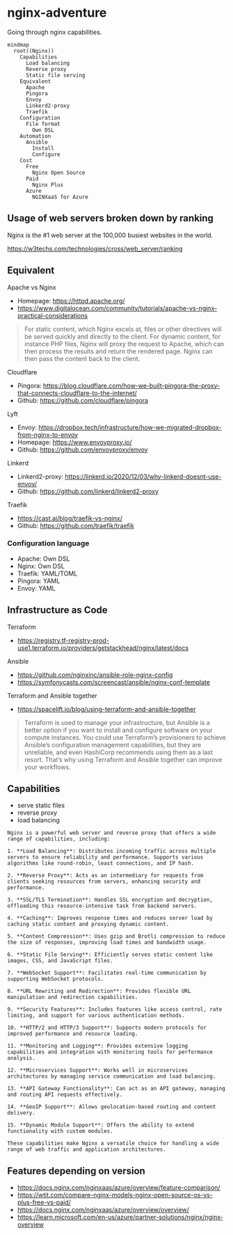 # nginx-adventure

Going through nginx capabilities.

```mermaid
mindmap
  root((Nginx))
    Capabilities
      Load balancing
      Reverse proxy
      Static file serving
    Equivalent
      Apache
      Pingora
      Envoy
      Linkerd2-proxy
      Traefik
    Configuration
      File format
        Own DSL
    Automation
      Ansible
        Install
        Configure
    Cost
      Free
        Nginx Open Source
      Paid
        Nginx Plus
      Azure
        NGINXaaS for Azure
```

## Usage of web servers broken down by ranking

Nginx is the #1 web server at the 100,000 busiest websites in the world.

https://w3techs.com/technologies/cross/web_server/ranking

## Equivalent

Apache vs Nginx
- Homepage: https://httpd.apache.org/
- https://www.digitalocean.com/community/tutorials/apache-vs-nginx-practical-considerations
> For static content, which Nginx excels at, files or other directives will be served quickly and directly to the client. For dynamic content, for instance PHP files, Nginx will proxy the request to Apache, which can then process the results and return the rendered page. Nginx can then pass the content back to the client.

Cloudflare
- Pingora: https://blog.cloudflare.com/how-we-built-pingora-the-proxy-that-connects-cloudflare-to-the-internet/
- Github: https://github.com/cloudflare/pingora

Lyft
- Envoy: https://dropbox.tech/infrastructure/how-we-migrated-dropbox-from-nginx-to-envoy
- Homepage: https://www.envoyproxy.io/
- Github: https://github.com/envoyproxy/envoy

Linkerd
- Linkerd2-proxy: https://linkerd.io/2020/12/03/why-linkerd-doesnt-use-envoy/
- Github: https://github.com/linkerd/linkerd2-proxy

Traefik
- https://cast.ai/blog/traefik-vs-nginx/
- Github: https://github.com/traefik/traefik

### Configuration language
- Apache: Own DSL
- Nginx: Own DSL
- Traefik: YAML/TOML
- Pingora: YAML
- Envoy: YAML

## Infrastructure as Code

Terraform
- https://registry.tf-registry-prod-use1.terraform.io/providers/getstackhead/nginx/latest/docs

Ansible
- https://github.com/nginxinc/ansible-role-nginx-config
- https://symfonycasts.com/screencast/ansible/nginx-conf-template

Terraform and Ansible together
- https://spacelift.io/blog/using-terraform-and-ansible-together
> Terraform is used to manage your infrastructure, but Ansible is a better option if you want to install and configure software on your compute instances. You could use Terraform’s provisioners to achieve Ansible’s configuration management capabilities, but they are unreliable, and even HashiCorp recommends using them as a last resort. That’s why using Terraform and Ansible together can improve your workflows.

## Capabilities

- serve static files
- reverse proxy
- load balancing

```
Nginx is a powerful web server and reverse proxy that offers a wide range of capabilities, including:

1. **Load Balancing**: Distributes incoming traffic across multiple servers to ensure reliability and performance. Supports various algorithms like round-robin, least connections, and IP hash.

2. **Reverse Proxy**: Acts as an intermediary for requests from clients seeking resources from servers, enhancing security and performance.

3. **SSL/TLS Termination**: Handles SSL encryption and decryption, offloading this resource-intensive task from backend servers.

4. **Caching**: Improves response times and reduces server load by caching static content and proxying dynamic content.

5. **Content Compression**: Uses gzip and Brotli compression to reduce the size of responses, improving load times and bandwidth usage.

6. **Static File Serving**: Efficiently serves static content like images, CSS, and JavaScript files.

7. **WebSocket Support**: Facilitates real-time communication by supporting WebSocket protocols.

8. **URL Rewriting and Redirection**: Provides flexible URL manipulation and redirection capabilities.

9. **Security Features**: Includes features like access control, rate limiting, and support for various authentication methods.

10. **HTTP/2 and HTTP/3 Support**: Supports modern protocols for improved performance and resource loading.

11. **Monitoring and Logging**: Provides extensive logging capabilities and integration with monitoring tools for performance analysis.

12. **Microservices Support**: Works well in microservices architectures by managing service communication and load balancing.

13. **API Gateway Functionality**: Can act as an API gateway, managing and routing API requests effectively.

14. **GeoIP Support**: Allows geolocation-based routing and content delivery.

15. **Dynamic Module Support**: Offers the ability to extend functionality with custom modules.

These capabilities make Nginx a versatile choice for handling a wide range of web traffic and application architectures.
```

## Features depending on version

- https://docs.nginx.com/nginxaas/azure/overview/feature-comparison/
- https://wtit.com/compare-nginx-models-nginx-open-source-os-vs-plus-free-vs-paid/
- https://docs.nginx.com/nginxaas/azure/overview/overview/
- https://learn.microsoft.com/en-us/azure/partner-solutions/nginx/nginx-overview
